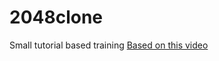 # 2048clone

Small tutorial based training
[Based on this video](https://www.youtube.com/watch?v=wOVEe9eawXc)
